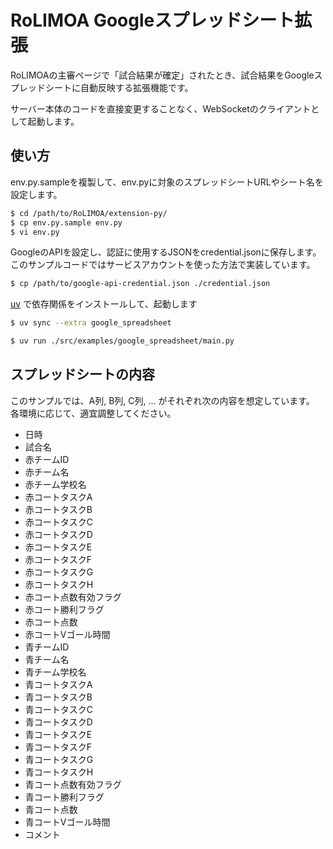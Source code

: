 # RoLIMOA Googleスプレッドシート拡張

RoLIMOAの主審ページで「試合結果が確定」されたとき、試合結果をGoogleスプレッドシートに自動反映する拡張機能です。

サーバー本体のコードを直接変更することなく、WebSocketのクライアントとして起動します。

## 使い方

env.py.sampleを複製して、env.pyに対象のスプレッドシートURLやシート名を設定します。

```bash
$ cd /path/to/RoLIMOA/extension-py/
$ cp env.py.sample env.py
$ vi env.py
```

GoogleのAPIを設定し、認証に使用するJSONをcredential.jsonに保存します。
このサンプルコードではサービスアカウントを使った方法で実装しています。

```bash
$ cp /path/to/google-api-credential.json ./credential.json
```

[uv](https://github.com/astral-sh/uv) で依存関係をインストールして、起動します

```bash
$ uv sync --extra google_spreadsheet

$ uv run ./src/examples/google_spreadsheet/main.py
```

## スプレッドシートの内容

このサンプルでは、A列, B列, C列, … がそれぞれ次の内容を想定しています。
各環境に応じて、適宜調整してください。

- 日時
- 試合名
- 赤チームID
- 赤チーム名
- 赤チーム学校名
- 赤コートタスクA
- 赤コートタスクB
- 赤コートタスクC
- 赤コートタスクD
- 赤コートタスクE
- 赤コートタスクF
- 赤コートタスクG
- 赤コートタスクH
- 赤コート点数有効フラグ
- 赤コート勝利フラグ
- 赤コート点数
- 赤コートVゴール時間
- 青チームID
- 青チーム名
- 青チーム学校名
- 青コートタスクA
- 青コートタスクB
- 青コートタスクC
- 青コートタスクD
- 青コートタスクE
- 青コートタスクF
- 青コートタスクG
- 青コートタスクH
- 青コート点数有効フラグ
- 青コート勝利フラグ
- 青コート点数
- 青コートVゴール時間
- コメント
